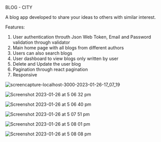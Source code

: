 BLOG - CITY

A blog app developed to share your ideas to others with similar interest.

Features:
1. User authentication throuth Json Web Token, Email and Password validation through validator
2. Main home page with all blogs from different authors
3. Users can also search blogs
4. User dashboard to view blogs only written by user
5. Delete and Update the user blog
6. Pagination through react pagination
7. Responsive


![screencapture-localhost-3000-2023-01-26-17_07_19](https://user-images.githubusercontent.com/25345732/214769650-6ac45aa9-a043-4ebc-9ff3-10bbb261f78a.png)

![Screenshot 2023-01-26 at 5 06 32 pm](https://user-images.githubusercontent.com/25345732/214769717-432a494b-fafd-4fc0-96b8-bac9851aaf59.jpg)

![Screenshot 2023-01-26 at 5 06 40 pm](https://user-images.githubusercontent.com/25345732/214769724-95641211-bad8-4230-bf87-e579107dbfeb.jpg)

![Screenshot 2023-01-26 at 5 07 51 pm](https://user-images.githubusercontent.com/25345732/214769733-d0a0f7ab-135e-4f3f-9edd-1a6a5bbd39b8.jpg)

![Screenshot 2023-01-26 at 5 08 01 pm](https://user-images.githubusercontent.com/25345732/214769740-8386219e-365c-4cd3-82c1-838be043bc93.jpg)

![Screenshot 2023-01-26 at 5 08 08 pm](https://user-images.githubusercontent.com/25345732/214769918-93cf0a2a-99bc-4f87-8352-656149bd832e.jpg)

